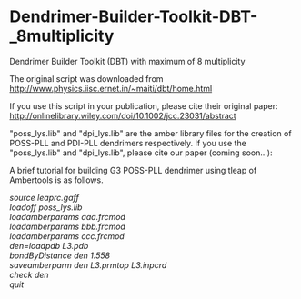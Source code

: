# Dendrimer-Builder-Toolkit-DBT-_8multiplicity
Dendrimer Builder Toolkit (DBT) with maximum of 8 multiplicity


The original script was downloaded from http://www.physics.iisc.ernet.in/~maiti/dbt/home.html

If you use this script in your publication, please cite their original paper:
http://onlinelibrary.wiley.com/doi/10.1002/jcc.23031/abstract


"poss_lys.lib" and "dpi_lys.lib" are the amber library files for the creation of POSS-PLL and PDI-PLL dendrimers respectively. If you use the "poss_lys.lib" and "dpi_lys.lib", please cite our paper (coming soon...):




A brief tutorial for building G3 POSS-PLL dendrimer using tleap of Ambertools is as follows.

*source leaprc.gaff*\
*loadoff poss_lys.lib*\
*loadamberparams aaa.frcmod*\
*loadamberparams bbb.frcmod*\
*loadamberparams ccc.frcmod*\
*den=loadpdb L3.pdb*\
*bondByDistance den 1.558*\
*saveamberparm den L3.prmtop L3.inpcrd*\
*check den*\
*quit*
